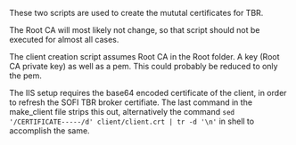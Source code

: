 These two scripts are used to create the mututal certificates for TBR.

The Root CA will most likely not change, so that script should not be executed for almost all cases.

The client creation script assumes Root CA in the Root folder. A key (Root CA private key) as well as a pem. This could probably be reduced to only the pem.

The IIS setup requires the base64 encoded certificate of the client, in order to refresh the SOFI TBR broker certifiate. The last command in the 
make_client file strips this out, alternatively the command `sed '/CERTIFICATE-----/d' client/client.crt | tr -d '\n'` in shell to accomplish the same.